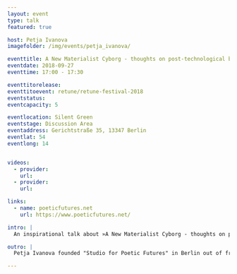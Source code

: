 ```yaml
---
layout: event
type: talk
featured: true

host: Petja Ivanova
imagefolder: /img/events/petja_ivanova/

eventtitle: A New Materialist Cyborg - thoughts on post-technological becomings
eventdate: 2018-09-27
eventtime: 17:00 - 17:30

eventtitorelease:
eventtitoevent: retune/retune-festival-2018
eventstatus:
eventcapacity: 5

eventlocation: Silent Green
eventstage: Discussion Area
eventaddress: Gerichtstraße 35, 13347 Berlin
eventlat: 54
eventlong: 14


videos:
  - provider:
    url:
  - provider:
    url:

links:
  - name: poeticfutures.net
    url: https://www.poeticfutures.net/

intro: |
  An inspirational talk about »A New Materialist Cyborg - thoughts on post-technological becomings«. The Styroworm transverses the boundaries between the artificial and the natural. What we can learn from its actions to rethinking the Cyborg and our existences as assemblages and assemblage-converters.  

outro: |
  Petja Ivanova founded "Studio for Poetic Futures" in Berlin out of frustration with the domination of the scientific method in the field of (computational) art. She works with electronics and organisms to explain which forms poetry can take in media art and art with complex systems.

---
```

